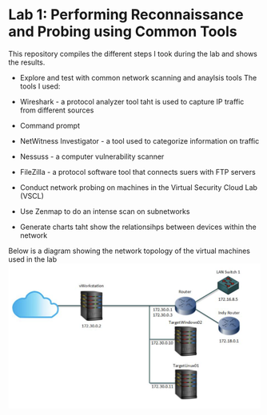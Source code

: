 # Lab 1: Performing Reconnaissance and Probing using Common Tools
This repository compiles the different steps I took during the lab and shows the results.

* Explore and test with common network scanning and anaylsis tools
The tools I used:
* Wireshark - a protocol analyzer tool taht is used to capture IP traffic from different sources
* Command prompt
* NetWitness Investigator - a tool used to categorize information on traffic
* Nessuss - a computer vulnerability scanner
* FileZilla - a protocol software tool that connects suers with FTP servers



* Conduct network probing on machines in the Virtual Security Cloud Lab (VSCL)
* Use Zenmap to do an intense scan on subnetworks
* Generate charts taht show the relationsihps between devices within the network


Below is a diagram showing the network topology of the virtual machines used in the lab
![image](https://github.com/Ttokkime/Lab-1/blob/main/Lab%201%20Topology.png)
